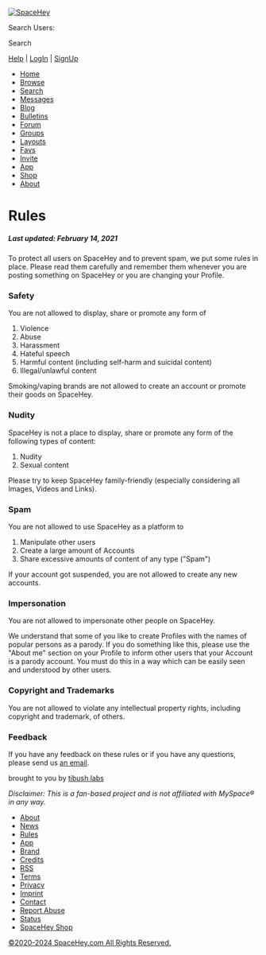 [![SpaceHey](https://static.spacehey.net/img/spooky_logo_optimized.svg)](https://spacehey.com/)

Search Users:

Search

[Help](https://spacehey.com/help) | [LogIn](https://spacehey.com/login) | [SignUp](https://spacehey.com/signup)

* [Home](https://spacehey.com/)
* [Browse](https://spacehey.com/browse)
* [Search](https://spacehey.com/search)
* [Messages](https://im.spacehey.com/)
* [Blog](https://blog.spacehey.com/)
* [Bulletins](https://spacehey.com/bulletins)
* [Forum](https://forum.spacehey.com/)
* [Groups](https://groups.spacehey.com/)
* [Layouts](https://layouts.spacehey.com/)
* [Favs](https://spacehey.com/favorites)
* [Invite](https://spacehey.com/invite)
* [App](https://spacehey.com/mobile "SpaceHey Mobile")
* [Shop](https://shop.spacehey.com/)
* [About](https://spacehey.com/about)

Rules
=====

##### Last updated: February 14, 2021

To protect all users on SpaceHey and to prevent spam, we put some rules in place. Please read them carefully and remember them whenever you are posting something on SpaceHey or you are changing your Profile.

### Safety

You are not allowed to display, share or promote any form of

1. Violence
2. Abuse
3. Harassment
4. Hateful speech
5. Harmful content (including self-harm and suicidal content)
6. Illegal/unlawful content

Smoking/vaping brands are not allowed to create an account or promote their goods on SpaceHey.

### Nudity

SpaceHey is not a place to display, share or promote any form of the following types of content:

1. Nudity
2. Sexual content

Please try to keep SpaceHey family-friendly (especially considering all Images, Videos and Links).

### Spam

You are not allowed to use SpaceHey as a platform to

1. Manipulate other users
2. Create a large amount of Accounts
3. Share excessive amounts of content of any type ("Spam")

If your account got suspended, you are not allowed to create any new accounts.

### Impersonation

You are not allowed to impersonate other people on SpaceHey.

We understand that some of you like to create Profiles with the names of popular persons as a parody. If you do something like this, please use the "About me" section on your Profile to inform other users that your Account is a parody account. You must do this in a way which can be easily seen and understood by other users.

### Copyright and Trademarks

You are not allowed to violate any intellectual property rights, including copyright and trademark, of others.

### Feedback

If you have any feedback on these rules or if you have any questions, please send us [an email](mailto:support@spacehey.com?subject=SpaceHey.com).

brought to you by [tibush labs](https://tibush.com/labs)

_Disclaimer: This is a fan-based project and is not affiliated with MySpace® in any way._

* [About](https://spacehey.com/about)
* [News](https://spacehey.com/news)
* [Rules](https://spacehey.com/rules)
* [App](https://spacehey.com/mobile)
* [Brand](https://spacehey.com/brand)
* [Credits](https://spacehey.com/credits)
* [RSS](https://rss.spacehey.com/)
* [Terms](https://spacehey.com/tos)
* [Privacy](https://spacehey.com/privacy)
* [Imprint](https://spacehey.com/imprint)
* [Contact](mailto:support@spacehey.com?subject=SpaceHey.com)
* [Report Abuse](https://spacehey.com/report)
* [Status](https://status.spacehey.com/)
* [SpaceHey Shop](https://shop.spacehey.com/)

[©2020-2024 SpaceHey.com All Rights Reserved.](https://spacehey.com/)